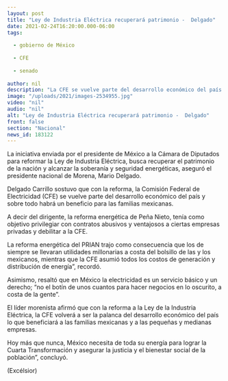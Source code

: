 ```yaml
---
layout: post
title: "Ley de Industria Eléctrica recuperará patrimonio -  Delgado"
date: 2021-02-24T16:20:00.000-06:00
tags:
  
  - gobierno de México
  
  - CFE
  
  - senado
  
author: nil
description: "La CFE se vuelve parte del desarrollo económico del país y sobre todo habrá un beneficio para las familias mexicanas, afirmó el líder nacional de Morena"
image: "/uploads/2021/images-2534955.jpg"
video: "nil"
audio: "nil"
alt: "Ley de Industria Eléctrica recuperará patrimonio -  Delgado"
front: false
section: "Nacional"
news_id: 183122
---
```


La iniciativa enviada por el presidente de México a la Cámara de Diputados para reformar la Ley de Industria Eléctrica, busca recuperar el patrimonio de la nación y alcanzar la soberanía y seguridad energéticas, aseguró el presidente nacional de Morena, Mario Delgado.

Delgado Carrillo sostuvo que con la reforma, la Comisión Federal de Electricidad (CFE) se vuelve parte del desarrollo económico del país y sobre todo habrá un beneficio para las familias mexicanas.

A decir del dirigente, la reforma energética de Peña Nieto, tenía como objetivo privilegiar con contratos abusivos y ventajosos a ciertas empresas privadas y debilitar a la CFE.

La reforma energética del PRIAN trajo como consecuencia que los de siempre se llevaran utilidades millonarias a costa del bolsillo de las y los mexicanos, mientras que la CFE asumió todos los costos de generación y distribución de energía”, recordó.

Asimismo, resaltó que en México la electricidad es un servicio básico y un derecho; “no el botín de unos cuantos para hacer negocios en lo oscurito, a costa de la gente”.

El líder morenista afirmó que con la reforma a la Ley de la Industria Eléctrica, la CFE volverá a ser la palanca del desarrollo económico del país lo que beneficiará a las familias mexicanas y a las pequeñas y medianas empresas.

Hoy más que nunca, México necesita de toda su energía para lograr la Cuarta Transformación y asegurar la justicia y el bienestar social de la población”, concluyó.

(Excélsior)